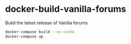 # docker-build-vanilla-forums
Build the latest release of Vanilla forums

```sh
docker-compose build --no-cache
docker-compose up
```
